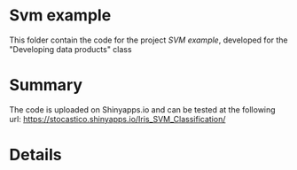 # Svm example

This folder contain the code for the project _SVM example_, developed for the "Developing data products" class

# Summary

The code is uploaded on Shinyapps.io and can be tested at the following url:
https://stocastico.shinyapps.io/Iris_SVM_Classification/

# Details
